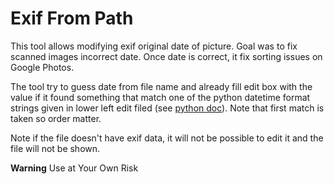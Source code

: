 
# Exif From Path

This tool allows modifying exif original date of picture. Goal was to fix scanned images incorrect date. Once date is 
correct, it fix sorting issues on Google Photos.

The tool try to guess date from file name and already fill edit box with the value if it found something that match one
of the python datetime format strings given in lower left edit filed (see [python doc](https://docs.python.org/3.7/library/datetime.html#strftime-and-strptime-behavior)).
Note that first match is taken so order matter.

Note if the file doesn't have exif data, it will not be possible to edit it and the file will not be shown.

**Warning** Use at Your Own Risk